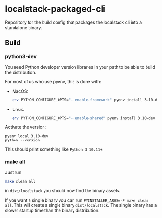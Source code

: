 localstack-packaged-cli
=======================

Repository for the build config that packages the localstack cli into a standalone binary.

## Build

### python3-dev

You need Python developer version libraries in your path to be able to build the distribution.

For most of us who use pyenv, this is done with:
- MacOS:
  ```bash
  env PYTHON_CONFIGURE_OPTS="--enable-framework" pyenv install 3.10-dev
  ```
- Linux:
  ```bash
  env PYTHON_CONFIGURE_OPTS="--enable-shared" pyenv install 3.10-dev
  ```

Activate the version:
```
pyenv local 3.10-dev
python --version
```
This should print something like `Python 3.10.11+`.

### make all

Just run

```bash
make clean all
```

in `dist/localstack` you should now find the binary assets.

If you want a single binary you can run `PYINSTALLER_ARGS=-F make clean all`.
This will create a single binary `dist/localstack`.
The single binary has a slower startup time than the binary distribution.
